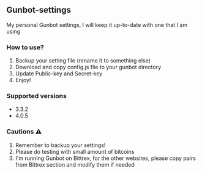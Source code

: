 ## Gunbot-settings
My personal Gunbot settings, I will keep it up-to-date with one that I am using

### How to use?
1. Backup your setting file (rename it to something else)
2. Download and copy config.js file to your gunbot directory
3. Update Public-key and Secret-key
4. Enjoy!

### Supported versions

- 3.3.2
- 4.0.5

### Cautions ⚠︎
1. Remember to backup your settings!
2. Please do testing with small amount of bitcoins
3. I'm running Gunbot on Bittrex, for the other websites, please copy pairs from Bittrex section and modify them if needed